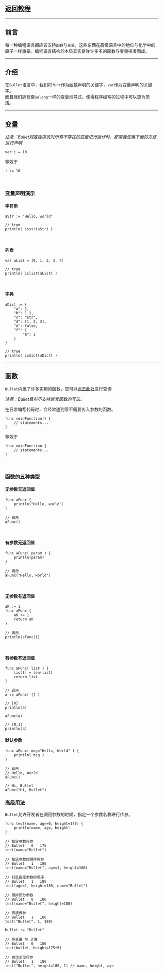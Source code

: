 ## [返回教程](README.md)
***
## 前言
每一种编程语言都应该支持`函数`与`变量`，这些东西在高级语言中的地位与化学中的原子一样重要。编程语言结构的本质其实是许许多多的函数与变量拼凑而成。
***
## 介绍
在`Bullet`语言中，我们将`func`作为函数声明的关键字，`var`作为变量声明的关键字。
<br>
而且我们拥有像`Golang`一样的变量推导式，使得程序编写的过程中可以更为简洁。
***
## 变量
_注意：Bullet规定程序员对所有不存在的变量进行操作时，都需要使用下面的方法进行声明_

```bullet
var i = 10
```
等效于
<br>

```bullet
i := 10
```
<br>

### 变量声明演示
#### 字符串
```bullet
aStr := "Hello, world"

// true
println( isstr(aStr) )
```
<br>

#### 列表
```bullet
var aList = [0, 1, 2, 3, 4]

// true
println( islist(aList) )
```
<br>

#### 字典
```bullet
aDict := {
    "a": 1,
    "b": 1.1,
    "c": "str",
    "d": [1, 2, 3],
    "e": false,
    "f": {
        "a": 1
    }
}

// true
println( isdict(aDict) )
```
***
## 函数
`Bullet`内置了许多实用的函数，您可以[点击此处]()进行查询

_注意：Bullet目前不支持嵌套函数的写法。_

在日常编写代码时，会经常遇到写不需要传入参数的函数。
<br>
```bullet
func voidFunction() {
    // statements...
}
```
等效于
```bullet
func voidFunction {
    // statements...
}
```
<br>

### 函数的五种类型
#### 无参数无返回值
```bullet
func aFunc {
    println("Hello, world")
}

// 调用
aFunc()
```
<br>

#### 有参数无返回值
```bullet
func aFunc( param ) {
    println(param)
}

// 调用
aFunc("Hello, world")
```
<br>

#### 无参数有返回值
```bullet
aK := 1
func aFunc {
    aK += 1
    return aK
}

// 调用
println(aFunc())
```
<br>

#### 有参数有返回值
```bullet
func aFunc( list ) {
    list[] = len(list)
    return list
}

// 调用
a := aFunc( [] )

// [0]
println(a)

aFunc(a)

// [0,1]
println(a)
```
#### 默认参数
```bullet
func aFunc( msg="Hello, World" ) {
    println( msg )
}

// 调用
// Hello, World
aFunc()

// Hi, Bullet
aFunc("Hi, Bullet")
```
### 高级用法
`Bullet`允许开发者在调用参数的时候，指定一个参数名称进行传参。
<br>
```bullet
func test(name, age=0, height=175) {
    println(name, age, height)
}

// 指定参数传参
// Bullet	0	175
test(name="Bullet")

// 指定参数按顺序传参
// Bullet	1	180
test(name="Bullet", age=1, height=180)

// 打乱指定参数的顺序
// Bullet	1	180
test(age=1, height=180, name="Bullet")

// 漏掉部分参数
// Bullet	0	180
test(name="Bullet", height=180)

// 直接传参
// Bullet	1	180
test("Bullet", 1, 180)

bullet := "Bullet"

// 传变量 与 计算
// Bullet	0	180
test(bullet, height=175+5)

// 自动复位传参
// Bullet	1	180
test("Bullet", height=180, 1) // name, height, age
```